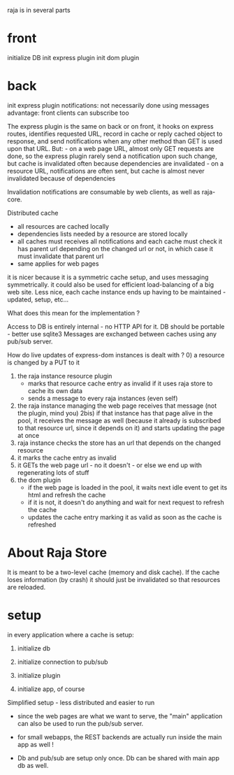 raja is in several parts

# front

initialize DB
init express plugin
init dom plugin


# back

init express plugin
notifications: not necessarily done using messages
advantage: front clients can subscribe too


The express plugin is the same on back or on front, it hooks on express routes,
identifies requested URL, record in cache or reply cached object to response,
and send notifications when any other method than GET is used upon that URL.
But:
	- on a web page URL, almost only GET requests are done, so the express plugin
rarely send a notification upon such change, but cache is invalidated often
because dependencies are invalidated
	- on a resource URL, notifications are often sent, but cache is almost never
invalidated because of dependencies


Invalidation notifications are consumable by web clients, as well as raja-core.

Distributed cache

* all resources are cached locally
* dependencies lists needed by a resource are stored locally
* all caches must receives all notifications and each cache must check
  it has parent url depending on the changed url or not, in which case it must
  invalidate that parent url
* same applies for web pages

it is nicer because it is a symmetric cache setup, and uses messaging symmetrically.
it could also be used for efficient load-balancing of a big web site.
Less nice, each cache instance ends up having to be maintained - updated,
setup, etc...

What does this mean for the implementation ?

Access to DB is entirely internal - no HTTP API for it.
DB should be portable - better use sqlite3
Messages are exchanged between caches using any pub/sub server.

How do live updates of express-dom instances is dealt with ?
0) a resource is changed by a PUT to it
1) the raja instance resource plugin
   + marks that resource cache entry as invalid if it uses raja store to cache its own data
   + sends a message to every raja instances (even self)
2) the raja instance managing the web page receives that message (not the plugin, mind you)
2bis) if that instance has that page alive in the pool, it receives the message as well
    (because it already is subscribed to that resource url, since it depends on it)
    and starts updating the page at once
3) raja instance checks the store has an url that depends on the changed resource
4) it marks the cache entry as invalid
5) it GETs the web page url - no it doesn't - or else we end up with regenerating lots of stuff
6) the dom plugin
   + if the web page is loaded in the pool, it waits next idle event to get its html and refresh the cache
   + if it is not, it doesn't do anything and wait for next request to refresh the cache
   + updates the cache entry marking it as valid as soon as the cache is refreshed



About Raja Store
================

It is meant to be a two-level cache (memory and disk cache).
If the cache loses information (by crash) it should just be invalidated so that
resources are reloaded.



# setup

in every application where a cache is setup:

1) initialize db

2) initialize connection to pub/sub

3) initialize plugin

4) initialize app, of course


Simplified setup - less distributed and easier to run

* since the web pages are what we want to serve, the "main" application can
also be used to run the pub/sub server.

* for small webapps, the REST backends are actually run inside the main app as
well !

* Db and pub/sub are setup only once. Db can be shared with main app db as
well.


 
